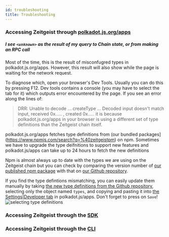 ```yaml
---
id: troubleshooting
title: Troubleshooting
---
```




### Accessing Zeitgeist through [polkadot.js.org/apps](https://polkadot.js.org/apps/?rpc=wss%3A%2F%2Fbp-rpc.zeitgeist.pm)

##### I see `<unknown>` as the result of my query to Chain state, or from making an RPC call

Most of the time, this is the result of misconfugred types in polkadot.js.org/apps.
However, this result will also show while the page is waiting for the network request.

To diagnose which, open your browser's Dev Tools. Usually you can do this by pressing F12.
Dev tools contains a console (you may have to select the tab for it) which outputs error encountered by the page.
If you see an error along the lines of:
> DRR: Unable to decode ... createType ... Decoded input doesn't match input, received 0x..... , created 0x.....
it is because polkadot.js.org/apps in your browser is using a different set of type definitions than the Zeitgeist chain itself.

polkadot.js.org/apps fetches type definitions from (our bundled packages](https://www.npmjs.com/search?q=%40zeitgeistpm) on npm.
Sometimes we have to upgrade the type deifnitions to support new features and polkadot.js/apps can take up to 24 hours to fetch the new definitions

Npm is almost always up to date with the types we are using on the Zeitgeist chain but you can check by comparing the version number
of [our published npm package](https://www.npmjs.com/package/@zeitgeistpm/type-defs) with that on [our Github repository](https://github.com/zeitgeistpm/tools/blob/main/packages/type-defs/package.json).

If you find the type defintions mismatching, you can easily update them manually by taking [the new type definitions from the Github repository](https://github.com/zeitgeistpm/tools/blob/main/packages/type-defs/src/index.ts), selecting only the object named `types`,
and copying and pasting it into [the Settings|Developer tab](https://polkadot.js.org/apps/?rpc=wss%3A%2F%2Fbp-rpc.zeitgeist.pm#/settings/developer) in polkadot.js/apps.
Don't forget to press on `Save`!
![selecting type definitions](https://github.com/zeitgeistpm/documentation/new/main/docs/assets/type-def_selection.png)



### Accessing Zeitgeist through the [SDK](https://github.com/zeitgeistpm/tools)


### Accessing Zeitgeist through the [CLI](https://github.com/zeitgeistpm/tools)

